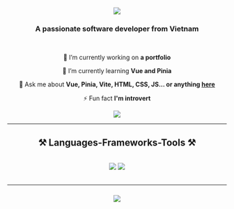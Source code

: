 <h1 align="center">
    <img src="https://readme-typing-svg.herokuapp.com/?font=Righteous&size=35&center=true&vCenter=true&width=500&height=70&duration=4000&lines=Hi+There!+👋;+I'm+Andrew+Hoang!;" />
</h1>

<h3 align="center">A passionate software developer from Vietnam</h3>

<br/>

<div align="center">
 
 🔭 I’m currently working on **a portfolio**
 
 🌱 I’m currently learning **Vue and Pinia**

 💬 Ask me about **Vue, Pinia, Vite, HTML, CSS, JS... or anything [here](https://github.com/phh235/phh235/issues)**

 ⚡ Fun fact **I'm introvert**
 
 </div>
 
<div align="center"> 
  <a href="mailto:phanhuyhoang.dev@gmail.com">
    <img src="https://img.shields.io/badge/Gmail-333333?style=for-the-badge&logo=gmail&logoColor=red" />
  </a>
</div>

 <hr/>
 
<h2 align="center">⚒️ Languages-Frameworks-Tools ⚒️</h2>
<br/>
<div align="center">
    <img src="https://skillicons.dev/icons?i=spring,vue,pinia,vite,bootstrap,html,css,javascript,vscode,idea,git,vercel" />
    <img src="https://skillicons.dev/icons?i=github,java,mysql" /><br>
</div>

<br/>
<hr/>

<h3 align="center">
    <img src="https://readme-typing-svg.herokuapp.com/?font=Righteous&size=25&center=true&vCenter=true&width=500&height=70&duration=4000&lines=Thanks+for+visiting!+✌️;+Shoot+me+a+message+on+Gmail!;I'm+always+down+to+collab+:)">
</h3>

<br/>
